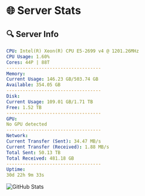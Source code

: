 # 🌐 Server Stats
## 🔍 Server Info
```yaml
CPU: Intel(R) Xeon(R) CPU E5-2699 v4 @ 1201.26MHz
CPU Usage: 1.60%
Cores: 44P | 88T
-----------------------------------
Memory:
Current Usage: 146.23 GB/503.74 GB
Available: 354.05 GB
-----------------------------------
Disk:
Current Usage: 109.01 GB/1.71 TB
Free: 1.52 TB
-----------------------------------
GPU:
No GPU detected
-----------------------------------
Network:
Current Transfer (Sent): 34.47 MB/s
Current Transfer (Received): 1.88 MB/s
Total Sent: 50.13 TB
Total Received: 481.18 GB
-----------------------------------
Uptime:
30d 22h 9m 33s
```
![GitHub Stats](https://img.shields.io/badge/Updated-2025-04-07_19:32:22-blue)